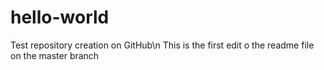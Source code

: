 # hello-world
Test repository creation on GitHub\n
This is the first edit o the readme file on the master branch
